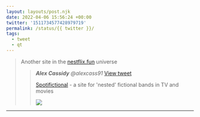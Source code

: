 ```yaml
---
layout: layouts/post.njk
date: 2022-04-06 15:56:24 +00:00
twitter: '1511734577428979719'
permalink: /status/{{ twitter }}/
tags: 
  - tweet
  - qt
---
```


> Another site in the [nestflix.fun](https://nestflix.fun) universe
> 
> > <cite>**Alex Cassidy** @alexcass91</cite> [View tweet](https://twitter.com/alexcass91/status/1511225958015152129)
> > 
> > [Spotifictional](https://spotifictional.com/) - a site for 'nested' fictional bands in TV and movies
> > 
> > ![](/img/_qt/)

---
